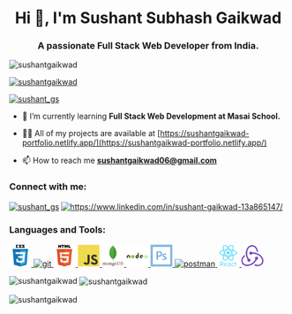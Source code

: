 <h1 align="center">Hi 👋, I'm Sushant Subhash Gaikwad</h1>
<h3 align="center">A passionate Full Stack Web Developer from India.</h3>

<p align="left"> <img src="https://komarev.com/ghpvc/?username=sushantgaikwad&label=Profile%20views&color=0e75b6&style=flat" alt="sushantgaikwad" /> </p>

<p align="left"> <a href="https://github.com/ryo-ma/github-profile-trophy"><img src="https://github-profile-trophy.vercel.app/?username=sushantgaikwad" alt="sushantgaikwad" /></a> </p>

<p align="left"> <a href="https://twitter.com/sushant_gs" target="blank"><img src="https://img.shields.io/twitter/follow/sushant_gs?logo=twitter&style=for-the-badge" alt="sushant_gs" /></a> </p>

- 🌱 I’m currently learning **Full Stack Web Development at Masai School.**

- 👨‍💻 All of my projects are available at [https://sushantgaikwad-portfolio.netlify.app/](https://sushantgaikwad-portfolio.netlify.app/)

- 📫 How to reach me **sushantgaikwad06@gmail.com**

<h3 align="left">Connect with me:</h3>
<p align="left">
<a href="https://twitter.com/sushant_gs" target="blank"><img align="center" src="https://raw.githubusercontent.com/rahuldkjain/github-profile-readme-generator/master/src/images/icons/Social/twitter.svg" alt="sushant_gs" height="30" width="40" /></a>
<a href="https://linkedin.com/in/https://www.linkedin.com/in/sushant-gaikwad-13a865147/" target="blank"><img align="center" src="https://raw.githubusercontent.com/rahuldkjain/github-profile-readme-generator/master/src/images/icons/Social/linked-in-alt.svg" alt="https://www.linkedin.com/in/sushant-gaikwad-13a865147/" height="30" width="40" /></a>
</p>

<h3 align="left">Languages and Tools:</h3>
<p align="left"> <a href="https://www.w3schools.com/css/" target="_blank" rel="noreferrer"> <img src="https://raw.githubusercontent.com/devicons/devicon/master/icons/css3/css3-original-wordmark.svg" alt="css3" width="40" height="40"/> </a> <a href="https://git-scm.com/" target="_blank" rel="noreferrer"> <img src="https://www.vectorlogo.zone/logos/git-scm/git-scm-icon.svg" alt="git" width="40" height="40"/> </a> <a href="https://www.w3.org/html/" target="_blank" rel="noreferrer"> <img src="https://raw.githubusercontent.com/devicons/devicon/master/icons/html5/html5-original-wordmark.svg" alt="html5" width="40" height="40"/> </a> <a href="https://developer.mozilla.org/en-US/docs/Web/JavaScript" target="_blank" rel="noreferrer"> <img src="https://raw.githubusercontent.com/devicons/devicon/master/icons/javascript/javascript-original.svg" alt="javascript" width="40" height="40"/> </a> <a href="https://www.mongodb.com/" target="_blank" rel="noreferrer"> <img src="https://raw.githubusercontent.com/devicons/devicon/master/icons/mongodb/mongodb-original-wordmark.svg" alt="mongodb" width="40" height="40"/> </a> <a href="https://nodejs.org" target="_blank" rel="noreferrer"> <img src="https://raw.githubusercontent.com/devicons/devicon/master/icons/nodejs/nodejs-original-wordmark.svg" alt="nodejs" width="40" height="40"/> </a> <a href="https://www.photoshop.com/en" target="_blank" rel="noreferrer"> <img src="https://raw.githubusercontent.com/devicons/devicon/master/icons/photoshop/photoshop-line.svg" alt="photoshop" width="40" height="40"/> </a> <a href="https://postman.com" target="_blank" rel="noreferrer"> <img src="https://www.vectorlogo.zone/logos/getpostman/getpostman-icon.svg" alt="postman" width="40" height="40"/> </a> <a href="https://reactjs.org/" target="_blank" rel="noreferrer"> <img src="https://raw.githubusercontent.com/devicons/devicon/master/icons/react/react-original-wordmark.svg" alt="react" width="40" height="40"/> </a> <a href="https://redux.js.org" target="_blank" rel="noreferrer"> <img src="https://raw.githubusercontent.com/devicons/devicon/master/icons/redux/redux-original.svg" alt="redux" width="40" height="40"/> </a> </p>

<p><img align="left" src="https://github-readme-stats.vercel.app/api/top-langs?username=sushantgaikwad&show_icons=true&locale=en&layout=compact" alt="sushantgaikwad" /></p>

<p>&nbsp;<img align="center" src="https://github-readme-stats.vercel.app/api?username=sushantgaikwad&show_icons=true&locale=en" alt="sushantgaikwad" /></p>

<p><img align="center" src="https://github-readme-streak-stats.herokuapp.com/?user=sushantgaikwad&" alt="sushantgaikwad" /></p>
